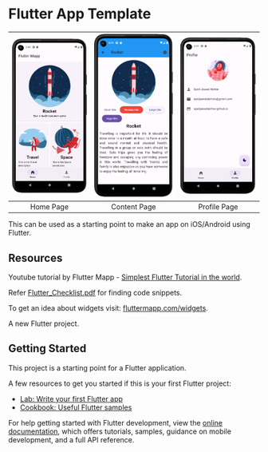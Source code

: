 # Flutter App Template

| ![homePage.PNG](/images/homePage.PNG) | ![contentPage.PNG](/images/contentPage.PNG) | ![profilePage.PNG](/images/profilePage.PNG) |
  |:--:|:--:|:--:|
  | Home Page | Content Page | Profile Page |

This can be used as a starting point to make an app on iOS/Android using Flutter.

## Resources

Youtube tutorial by Flutter Mapp - [Simplest Flutter Tutorial in the world](https://www.youtube.com/watch?v=1wrPe6EWHKI).

Refer [Flutter_Checklist.pdf](Flutter_Checklist.pdf) for finding code snippets.

To get an idea about widgets visit: [fluttermapp.com/widgets](https://fluttermapp.com/widgets).



A new Flutter project.

## Getting Started

This project is a starting point for a Flutter application.

A few resources to get you started if this is your first Flutter project:

- [Lab: Write your first Flutter app](https://docs.flutter.dev/get-started/codelab)
- [Cookbook: Useful Flutter samples](https://docs.flutter.dev/cookbook)

For help getting started with Flutter development, view the
[online documentation](https://docs.flutter.dev/), which offers tutorials,
samples, guidance on mobile development, and a full API reference.
